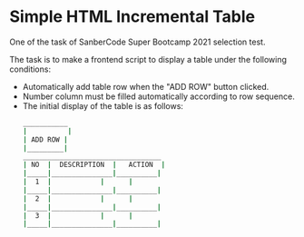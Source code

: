 # Simple HTML Incremental Table
One of the task of SanberCode Super Bootcamp 2021 selection test.

The task is to make a frontend script to display a table under the following conditions:
* Automatically add table row when the "ADD ROW" button clicked.
* Number column must be filled automatically according to row sequence.
* The initial display of the table is as follows:
   ```bash
   ___________
   |    	  |
   | ADD ROW |
   |_________|
   __________________________________
   | NO  |  DESCRIPTION  |	 ACTION  |	
   |_____|_______________|__________|
   |  1  |		      |		 |
   |_____|_______________|__________|
   |  2  |		      |		 |
   |_____|_______________|__________|
   |  3  |		      |		 |
   |_____|_______________|__________|
   ```